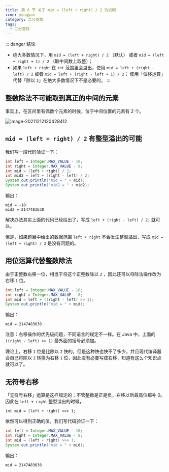 ```yaml
---
title: 第 6 节 关于 mid = (left + right) / 2 的说明
icon: yongyan
category: 二分查找
tags:
  - 二分查找
---
```


::: danger 结论

- 绝大多数情况下，用 `mid = (left + right) / 2` （默认） 或者 `mid = (left + right + 1) / 2` （取中间数上取整）；
- 如果 `left + right` 在 `int` 范围里会溢出，使用 `mid = left + (right - left) / 2` 或者 `mid = left + (right - left + 1) / 2`；
  使用「位移运算」代替「除以 `2`」在绝大多数情况下不是必要的。
  :::

## 整数除法不可能取到真正的中间的元素

事实上，在区间里有偶数个元素的时候，位于中间位置的元素有 $2$ 个。

![image-20211212120429412](https://tva1.sinaimg.cn/large/008i3skNgy1gxaxsjxp8xj31hc0u0q58.jpg)

## `mid = (left + right) / 2` 有整型溢出的可能

我们写一段代码验证一下：

```java
int left = Integer.MAX_VALUE - 10;
int right = Integer.MAX_VALUE - 8;
int mid = (left + right) / 2;
int mid2 = left + (right - left) / 2;
System.out.println("mid = " + mid);
System.out.println("mid2 = " + mid2);
```

输出：

```shell
mid = -10
mid2 = 2147483638
```

解决办法其实上面的代码已经给出了，写成 `left + (right - left) / 2;` 就可以。

但是，如果题目中给出的数据范围 `left + right` 不会发生整型溢出，写成 `mid = (left + right) / 2` 是没有问题的。

## 用位运算代替整数除法

由于正整数右移一位，相当于将这个正整数除以 `2` ，因此还可以将除法操作改为右移 `1` 位。

```java
int left = Integer.MAX_VALUE - 10;
int right = Integer.MAX_VALUE - 8;
int mid = left + ((right - left) >> 1);
System.out.println("mid = " + mid);
```

输出：

```shell
mid = 2147483638
```

注意：右移操作的优先级问题，不同语言的规定不一样。在 Java 中，上面的 `((right - left) >> 1)` 最外面的括号必须加。

理论上，右移 `1` 位是比除以 `2` 快的，但是这种快也快不了多少，并且现代编译器会自己将除以 `2` 转换为右移 `1` 位，因此没有必要写成右移，知道有这么个知识点就可以了。

## 无符号右移

「无符号右移」运算是这样规定的：不管整数是正是负，右移以后最高位都补 $0$。因此在 `left + right` 整型溢出的时候，

```
int mid = (left + right) >>> 1;
```

依然可以得到正确的值，我们写代码验证一下：

```java
int left = Integer.MAX_VALUE - 10;
int right = Integer.MAX_VALUE - 8;
int mid = (left + right) >>> 1;
System.out.println("mid = " + mid);
```

输出：

```shell
mid = 2147483638
```
